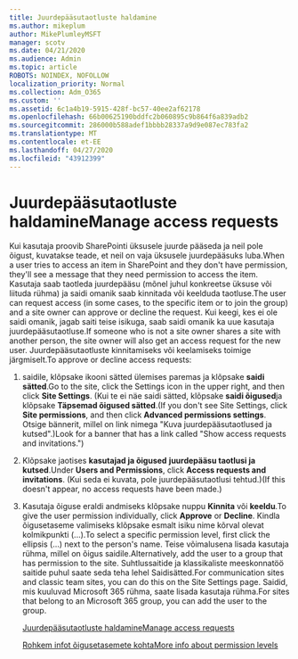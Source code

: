 ```yaml
---
title: Juurdepääsutaotluste haldamine
ms.author: mikeplum
author: MikePlumleyMSFT
manager: scotv
ms.date: 04/21/2020
ms.audience: Admin
ms.topic: article
ROBOTS: NOINDEX, NOFOLLOW
localization_priority: Normal
ms.collection: Adm_O365
ms.custom: ''
ms.assetid: 6c1a4b19-5915-428f-bc57-40ee2af62178
ms.openlocfilehash: 66b00625190bddfc2b060895c9b864f6a839adb2
ms.sourcegitcommit: 286000b588adef1bbbb28337a9d9e087ec783fa2
ms.translationtype: MT
ms.contentlocale: et-EE
ms.lasthandoff: 04/27/2020
ms.locfileid: "43912399"
---
```

# <a name="manage-access-requests"></a><span data-ttu-id="f8eaa-102">Juurdepääsutaotluste haldamine</span><span class="sxs-lookup"><span data-stu-id="f8eaa-102">Manage access requests</span></span>

<span data-ttu-id="f8eaa-103">Kui kasutaja proovib SharePointi üksusele juurde pääseda ja neil pole õigust, kuvatakse teade, et neil on vaja üksusele juurdepääsuks luba.</span><span class="sxs-lookup"><span data-stu-id="f8eaa-103">When a user tries to access an item in SharePoint and they don't have permission, they'll see a message that they need permission to access the item.</span></span> <span data-ttu-id="f8eaa-104">Kasutaja saab taotleda juurdepääsu (mõnel juhul konkreetse üksuse või liituda rühma) ja saidi omanik saab kinnitada või keelduda taotluse.</span><span class="sxs-lookup"><span data-stu-id="f8eaa-104">The user can request access (in some cases, to the specific item or to join the group) and a site owner can approve or decline the request.</span></span> <span data-ttu-id="f8eaa-105">Kui keegi, kes ei ole saidi omanik, jagab saiti teise isikuga, saab saidi omanik ka uue kasutaja juurdepääsutaotluse.</span><span class="sxs-lookup"><span data-stu-id="f8eaa-105">If someone who is not a site owner shares a site with another person, the site owner will also get an access request for the new user.</span></span> <span data-ttu-id="f8eaa-106">Juurdepääsutaotluste kinnitamiseks või keelamiseks toimige järgmiselt.</span><span class="sxs-lookup"><span data-stu-id="f8eaa-106">To approve or decline access requests:</span></span>
  
1. <span data-ttu-id="f8eaa-107">saidile, klõpsake ikooni sätted ülemises paremas ja klõpsake **saidi sätted**.</span><span class="sxs-lookup"><span data-stu-id="f8eaa-107">Go to the site, click the Settings icon in the upper right, and then click **Site Settings**.</span></span> <span data-ttu-id="f8eaa-108">(Kui te ei näe saidi sätted, klõpsake **saidi õigused**ja klõpsake **Täpsemad õigused sätted**.</span><span class="sxs-lookup"><span data-stu-id="f8eaa-108">(If you don't see Site Settings, click **Site permissions**, and then click **Advanced permissions settings**.</span></span> <span data-ttu-id="f8eaa-109">Otsige bännerit, millel on link nimega "Kuva juurdepääsutaotlused ja kutsed".)</span><span class="sxs-lookup"><span data-stu-id="f8eaa-109">Look for a banner that has a link called "Show access requests and invitations.")</span></span>
    
2. <span data-ttu-id="f8eaa-110">Klõpsake jaotises **kasutajad ja õigused** **juurdepääsu taotlusi ja kutsed**.</span><span class="sxs-lookup"><span data-stu-id="f8eaa-110">Under **Users and Permissions**, click **Access requests and invitations**.</span></span> <span data-ttu-id="f8eaa-111">(Kui seda ei kuvata, pole juurdepääsutaotlusi tehtud.)</span><span class="sxs-lookup"><span data-stu-id="f8eaa-111">(If this doesn't appear, no access requests have been made.)</span></span>
    
3. <span data-ttu-id="f8eaa-112">Kasutaja õiguse eraldi andmiseks klõpsake nuppu **Kinnita** või **keeldu**.</span><span class="sxs-lookup"><span data-stu-id="f8eaa-112">To give the user permission individually, click **Approve** or **Decline**.</span></span> <span data-ttu-id="f8eaa-113">Kindla õigusetaseme valimiseks klõpsake esmalt isiku nime kõrval olevat kolmikpunkti (...).</span><span class="sxs-lookup"><span data-stu-id="f8eaa-113">To select a specific permission level, first click the ellipsis (...) next to the person's name.</span></span> <span data-ttu-id="f8eaa-114">Teise võimalusena lisada kasutaja rühma, millel on õigus saidile.</span><span class="sxs-lookup"><span data-stu-id="f8eaa-114">Alternatively, add the user to a group that has permission to the site.</span></span> <span data-ttu-id="f8eaa-115">Suhtlussaitide ja klassikaliste meeskonnatöö saitide puhul saate seda teha lehel Saidisätted.</span><span class="sxs-lookup"><span data-stu-id="f8eaa-115">For communication sites and classic team sites, you can do this on the Site Settings page.</span></span> <span data-ttu-id="f8eaa-116">Saidid, mis kuuluvad Microsoft 365 rühma, saate lisada kasutaja rühma.</span><span class="sxs-lookup"><span data-stu-id="f8eaa-116">For sites that belong to an Microsoft 365 group, you can add the user to the group.</span></span>
    
    [<span data-ttu-id="f8eaa-117">Juurdepääsutaotluste haldamine</span><span class="sxs-lookup"><span data-stu-id="f8eaa-117">Manage access requests </span></span>](https://go.microsoft.com/fwlink/?linkid=2008747)
    
    [<span data-ttu-id="f8eaa-118">Rohkem infot õigusetasemete kohta</span><span class="sxs-lookup"><span data-stu-id="f8eaa-118">More info about permission levels</span></span>](https://go.microsoft.com/fwlink/?linkid=867071)
    

